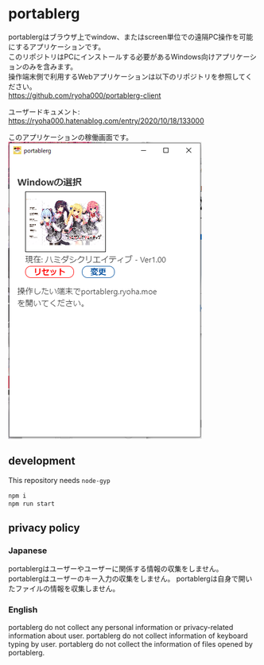 # portablerg

portablergはブラウザ上でwindow、またはscreen単位での遠隔PC操作を可能にするアプリケーションです。  
このリポジトリはPCにインストールする必要があるWindows向けアプリケーションのみを含みます。  
操作端末側で利用するWebアプリケーションは以下のリポジトリを参照してください。  
https://github.com/ryoha000/portablerg-client

ユーザードキュメント: https://ryoha000.hatenablog.com/entry/2020/10/18/133000

このアプリケーションの稼働画面です。  
![demo](https://raw.githubusercontent.com/ryoha000/portablerg-electron/master/public/demo.png "demo")

## development
This repository needs `node-gyp`  
```
npm i
npm run start
```

## privacy policy
### Japanese
portablergはユーザーやユーザーに関係する情報の収集をしません。
portablergはユーザーのキー入力の収集をしません。
portablergは自身で開いたファイルの情報を収集しません。

### English
portablerg do not collect any personal information or privacy-related information about user.
portablerg do not collect information of keyboard typing by user.
portablerg do not collect the information of files opened by portablerg.
